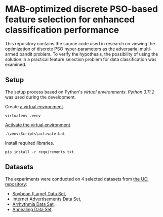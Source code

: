 # MAB-optimized discrete PSO-based feature selection for enhanced classification performance

This repository contains the source code used in research on viewing the optimization of discrete PSO hyper-parameters as the adversarial multi-armed bandit problem. To verify the hypothesis, the possibility of using the solution in a practical feature selection problem for data classification was examined.

## Setup

The setup process based on Python's _virtual environments_. _Python 3.11.2_ was
used during the development.

Create [a virtual environment](https://virtualenv.pypa.io/en/latest/user_guide.html#introduction).
```
virtualenv .venv
```

[Activate the virtual environment](https://virtualenv.pypa.io/en/latest/user_guide.html#activators).
```
.\venv\Scripts\activate.bat
```

Install required libraries.
```
pip install -r requirements.txt
```

## Datasets

The experiments were conducted on 4 selected datasets from [the UCI repository](https://archive.ics.uci.edu/ml/index.php):
- [Soybean (Large) Data Set](https://archive.ics.uci.edu/ml/datasets/Soybean+(Large)),
- [Internet Advertisements Data Set](https://archive.ics.uci.edu/ml/datasets/internet+advertisements),
- [Arrhythmia Data Set](https://archive.ics.uci.edu/ml/datasets/arrhythmia),
- [Annealing Data Set](https://archive.ics.uci.edu/ml/datasets/Annealing).
